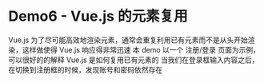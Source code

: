 # Demo6 - Vue.js 的元素复用
Vue.js 为了尽可能高效地渲染元素，通常会重复利用已有元素而不是从头开始渲染，这样做使得 Vue.js 响应得非常迅速
本 demo 以一个 注册/登录 页面为示例，可以很好的的解释 Vue.js 是如何复用已有元素的
当我们在登录框输入内容之后，在切换到注册框的时候，发现账号和密码依然存在
